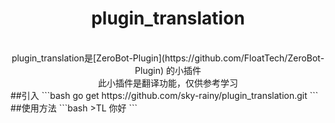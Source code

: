 <div align="center">
<h1>plugin_translation</h1><br>
plugin_translation是[ZeroBot-Plugin](https://github.com/FloatTech/ZeroBot-Plugin) 的小插件<br>
此小插件是翻译功能，仅供参考学习
</div>
##引入
```bash
go get https://github.com/sky-rainy/plugin_translation.git
```
##使用方法
```bash
   >TL 你好
```
